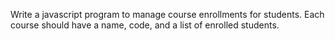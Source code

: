 Write a javascript program to manage course enrollments for students. Each course should have a name, code, and a list of enrolled students.

